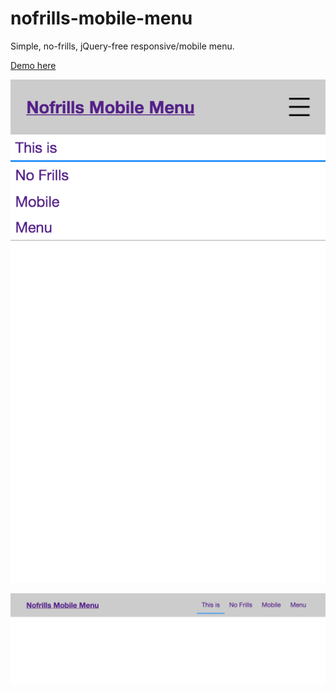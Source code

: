 # nofrills-mobile-menu
Simple, no-frills, jQuery-free responsive/mobile menu.

[Demo here](http://citrondigital.github.io/nofrills-mobile-menu)

![Mobile](screen-mobile.png)

![Desktop](screen-desktop.png)
